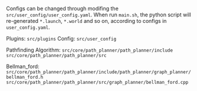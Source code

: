 Configs can be changed through modifing the `src/user_config/user_config.yaml`. When run `main.sh`, the python script will re-generated `*.launch`, `*.world` and so on, according to configs in `user_config.yaml`.

Plugins: `src/plugins`
Config: `src/user_config`

Pathfinding Algorithm:
`src/core/path_planner/path_planner/include`
`src/core/path_planner/path_planner/src`


Bellman_ford:
`src/core/path_planner/path_planner/include/path_planner/graph_planner/bellman_ford.h`
`src/core/path_planner/path_planner/src/graph_planner/bellman_ford.cpp`